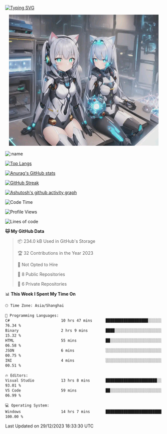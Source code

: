 [![Typing SVG](https://readme-typing-svg.demolab.com?font=Fira+Code&pause=1000&color=F78FDE&width=435&lines=%E6%AC%A2%E8%BF%8E%E5%A4%A7%E4%BD%AC%E6%9D%A5%E8%AE%BF0v0)](https://git.io/typing-svg)


<p align="center">
  <a href="https://github.com/qq583044063qq"><img src="banner.png" alt="qq583044063qq Banner"></a>
</p>



![:name](https://count.getloli.com/get/@hk416?theme=rule34)

[![Top Langs](https://github-readme-stats.vercel.app/api/top-langs/?username=qq583044063qq&locale=cn&hide=javascript,html,css&theme=tokyonight)](https://github.com/anuraghazra/github-readme-stats)

[![Anurag's GitHub stats](https://github-readme-stats.vercel.app/api?username=qq583044063qq&count_private=true&show_icons=true&locale=cn&theme=tokyonight)](https://github.com/anuraghazra/github-readme-stats)

[![GitHub Streak](https://streak-stats.demolab.com/?user=qq583044063qq&locale=zh_Hans&theme=tokyonight)](https://git.io/streak-stats)

[![Ashutosh's github activity graph](https://github-readme-activity-graph.vercel.app/graph?username=qq583044063qq&theme=tokyo-night)](https://github.com/ashutosh00710/github-readme-activity-graph)

<!--START_SECTION:waka-->
![Code Time](http://img.shields.io/badge/Code%20Time-562%20hrs%2037%20mins-blue)

![Profile Views](http://img.shields.io/badge/Profile%20Views-0-blue)

![Lines of code](https://img.shields.io/badge/From%20Hello%20World%20I%27ve%20Written-904.7%20thousand%20lines%20of%20code-blue)

**🐱 My GitHub Data** 

> 📦 234.0 kB Used in GitHub's Storage 
 > 
> 🏆 32 Contributions in the Year 2023
 > 
> 🚫 Not Opted to Hire
 > 
> 📜 8 Public Repositories 
 > 
> 🔑 6 Private Repositories 
 > 
📊 **This Week I Spent My Time On** 

```text
🕑︎ Time Zone: Asia/Shanghai

💬 Programming Languages: 
C#                       10 hrs 47 mins      ███████████████████░░░░░░   76.34 % 
Binary                   2 hrs 9 mins        ████░░░░░░░░░░░░░░░░░░░░░   15.32 % 
HTML                     55 mins             ██░░░░░░░░░░░░░░░░░░░░░░░   06.58 % 
JSON                     6 mins              ░░░░░░░░░░░░░░░░░░░░░░░░░   00.75 % 
INI                      4 mins              ░░░░░░░░░░░░░░░░░░░░░░░░░   00.51 % 

🔥 Editors: 
Visual Studio            13 hrs 8 mins       ███████████████████████░░   93.01 % 
VS Code                  59 mins             ██░░░░░░░░░░░░░░░░░░░░░░░   06.99 % 

💻 Operating System: 
Windows                  14 hrs 7 mins       █████████████████████████   100.00 % 
```


 Last Updated on 29/12/2023 18:33:30 UTC
<!--END_SECTION:waka-->
